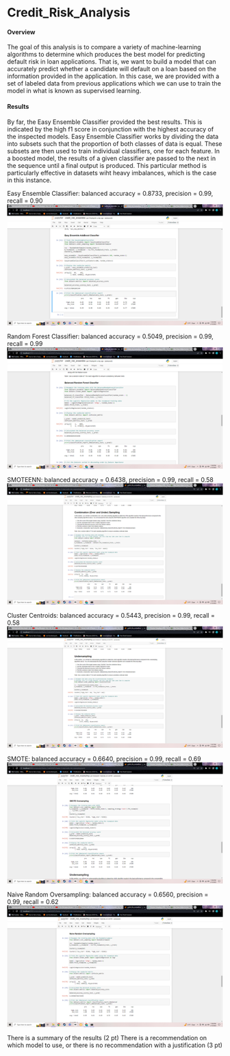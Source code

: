 # Credit_Risk_Analysis

#### Overview
The goal of this analysis is to compare a variety of machine-learning algorithms to determine which produces the best model for predicting default risk in loan applications. That is, we want to build a model that can accurately predict whether a candidate will default on a loan based on the information provided in the application. In this case, we are provided with a set of labeled data from previous applications which we can use to train the model in what is known as supervised learning. 

#### Results
By far, the Easy Ensemble Classifier provided the best results. This is indicated by the high f1 score in conjunction with the highest accuracy of the inspected models. Easy Ensemble Classifier works by dividing the data into subsets such that the proportion of both classes of data is equal. These subsets are then used to train individual classifiers, one for each feature. In a boosted model, the results of a given classifier are passed to the next in the sequence until a final output is produced. This particular method is particularly effective in datasets wiht heavy imbalances, which is the case in this instance.


Easy Ensemble Classifier: balanced accuracy = 0.8733, precision = 0.99, recall = 0.90
![Easy Ensemble Classifier](https://github.com/veachk90/Credit_Risk_Analysis/blob/main/Screenshot%20(272).png)

Random Forest Classifier: balanced accuracy = 0.5049, precision = 0.99, recall = 0.99
![Random Forest Classifier](https://github.com/veachk90/Credit_Risk_Analysis/blob/main/Screenshot%20(273).png)

SMOTEENN: balanced accuracy = 0.6438, precision = 0.99, recall = 0.58
![SMOTEENN](https://github.com/veachk90/Credit_Risk_Analysis/blob/main/Screenshot%20(277).png)

Cluster Centroids: balanced accuracy = 0.5443, precision = 0.99, recall = 0.58
![Cluster Centroids](https://github.com/veachk90/Credit_Risk_Analysis/blob/main/Screenshot%20(276).png)

SMOTE: balanced accuracy = 0.6640, precision = 0.99, recall = 0.69
![SMOTE](https://github.com/veachk90/Credit_Risk_Analysis/blob/main/Screenshot%20(275).png)

Naive Random Oversampling: balanced accuracy = 0.6560, precision = 0.99, recall = 0.62
![Naive Random Oversampling](https://github.com/veachk90/Credit_Risk_Analysis/blob/main/Screenshot%20(274).png)

There is a summary of the results (2 pt)
There is a recommendation on which model to use, or there is no recommendation with a justification (3 pt)
